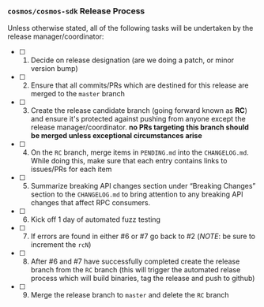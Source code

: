 ### `cosmos/cosmos-sdk` Release Process

Unless otherwise stated, all of the following tasks will be undertaken by the release manager/coordinator:

- [ ] 1. Decide on release designation (are we doing a patch, or minor version bump)
- [ ] 2. Ensure that all commits/PRs which are destined for this release are merged to the `master` branch
- [ ] 3. Create the release candidate branch (going forward known as **RC**) and ensure it's protected against pushing from anyone except the release manager/coordinator. **no PRs targeting this branch should be merged unless exceptional circumstances arise**
- [ ] 4. On the `RC` branch, merge items in `PENDING.md` into the `CHANGELOG.md`. While doing this, make sure that each entry contains links to issues/PRs for each item
- [ ] 5. Summarize breaking API changes section under “Breaking Changes” section to the `CHANGELOG.md` to bring attention to any breaking API changes that affect RPC consumers.
- [ ] 6. Kick off 1 day of automated fuzz testing
- [ ] 7. If errors are found in either #6 or #7 go back to #2 (*NOTE*: be sure to increment the `rcN`)
- [ ] 8. After #6 and #7 have successfully completed create the release branch from the `RC` branch (this will trigger the automated relase process which will build binaries, tag the release and push to github)
- [ ] 9. Merge the release branch to `master` and delete the `RC` branch
